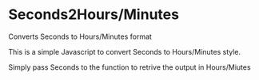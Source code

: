 # Seconds2Hours/Minutes
Converts Seconds to Hours/Minutes format

This is a simple Javascript to convert Seconds to Hours/Minutes style.

Simply pass Seconds to the function to retrive the output in Hours/Miutes

